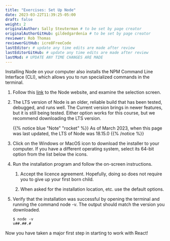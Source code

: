 ```yaml
---
title: "Exercises: Set Up Node"
date: 2023-03-22T11:39:25-05:00
draft: false
weight: 2
originalAuthor: Sally Steuterman # to be set by page creator
originalAuthorGitHub: gildedgardenia # to be set by page creator
reviewer: Rob Thomas 
reviewerGitHub: icre8FreeCode 
lastEditor: # update any time edits are made after review
lastEditorGitHub: # update any time edits are made after review
lastMod: # UPDATE ANY TIME CHANGES ARE MADE
---
```


Installing Node on your computer also installs the NPM Command Line Interface (CLI), which allows you to run specialized commands in the terminal.

1. Follow this [link](https://nodejs.org/en/download) to the Node website, and examine the selection screen.

1. The LTS version of Node is an older, reliable build that has been tested, debugged, and runs well. The Current version brings in newer features, but it is still being tested. Either option works for this course, but we recommend downloading the LTS version.

   {{% notice blue "Note" "rocket" %}}
   As of March 2023, when this page was last updated, the LTS of Node was 18.15.0
   {{% /notice %}}

1. Click on the Windows or MacOS icon to download the installer to your computer. If you have a different operating system, select its 64-bit option from the list below the icons.

1. Run the installation program and follow the on-screen instructions.

   1. Accept the licence agreement. Hopefully, doing so does not require you to give up your first born child.

   1. When asked for the installation location, etc. use the default options.

1. Verify that the installation was successful by opening the terminal and running the command node -v. The output should match the version you downloaded.

   ```console
   $ node -v
   v##.##.#
   ```

Now you have taken a major first step in starting to work with React!